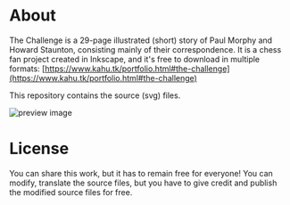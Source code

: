 # About
The Challenge is a 29-page illustrated (short) story of Paul Morphy and Howard Staunton, consisting mainly of their correspondence. It is a chess fan project created in Inkscape, and it's free to download in multiple formats: [https://www.kahu.tk/portfolio.html#the-challenge](https://www.kahu.tk/portfolio.html#the-challenge)

This repository contains the source (svg) files.

![preview image](https://i.imgur.com/K8NfyUD.png)

# License
You can share this work, but it has to remain free for everyone! You can modify, translate the source files, but you have to give credit and publish the modified source files for free.
